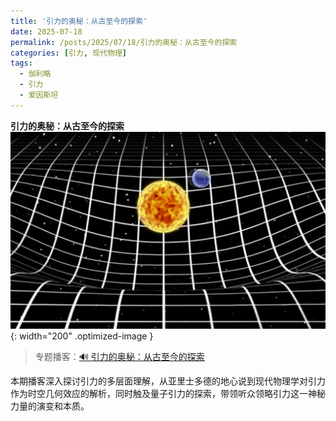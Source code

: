 ```yaml
---
title: '引力的奥秘：从古至今的探索'
date: 2025-07-18
permalink: /posts/2025/07/18/引力的奥秘：从古至今的探索
categories: [引力, 现代物理]
tags:
  - 伽利略
  - 引力
  - 爱因斯坦
---
```


**引力的奥秘：从古至今的探索**  
![光](/images/posts/引力.PNG){: width="200" .optimized-image }


> 专题播客：[🔊 引力的奥秘：从古至今的探索](https://monica.im/ai-podcast/share?id=1a90a224-7252-45d6-8223-48d0a74e5564)

本期播客深入探讨引力的多层面理解，从亚里士多德的地心说到现代物理学对引力作为时空几何效应的解析，同时触及量子引力的探索，带领听众领略引力这一神秘力量的演变和本质。